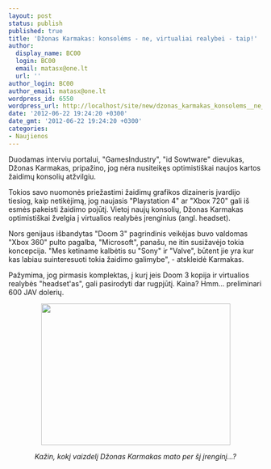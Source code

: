 ```yaml
---
layout: post
status: publish
published: true
title: 'Džonas Karmakas: konsolėms - ne, virtualiai realybei - taip!'
author:
  display_name: BC00
  login: BC00
  email: matasx@one.lt
  url: ''
author_login: BC00
author_email: matasx@one.lt
wordpress_id: 6550
wordpress_url: http://localhost/site/new/dzonas_karmakas_konsolems__ne_virtualiai_realybei__taip/
date: '2012-06-22 19:24:20 +0300'
date_gmt: '2012-06-22 19:24:20 +0300'
categories:
- Naujienos
---
```

<p>
	Duodamas interviu portalui, &quot;GamesIndustry&quot;, &quot;id Sowtware&quot; dievukas, Džonas Karmakas, pripažino, jog nėra nusiteikęs optimisti&scaron;kai naujos kartos žaidimų konsolių atžvilgiu.</p>
<p>
	Tokios savo nuomonės priežastimi žaidimų grafikos dizaineris įvardijo tiesiog, kaip netikėjimą, jog naujasis &quot;Playstation 4&quot; ar &quot;Xbox 720&quot; gali i&scaron; esmės pakeisti žaidimo pojūtį. Vietoj naujų konsolių, Džonas Karmakas optimisti&scaron;kai žvelgia į virtualios realybės įrenginius (angl. headset).</p>
<p>
	Nors genijaus i&scaron;bandytas &quot;Doom 3&quot; pagrindinis veikėjas buvo valdomas &quot;Xbox 360&quot; pulto pagalba, &quot;Microsoft&quot;, pana&scaron;u, ne itin susižavėjo tokia koncepcija. &quot;Mes ketiname kalbėtis su &quot;Sony&quot; ir &quot;Valve&quot;, būtent jie yra kur kas labiau suinteresuoti tokia žaidimo galimybe&quot;, - atskleidė Karmakas.</p>
<p>
	Pažymima, jog pirmasis komplektas, į kurį įeis Doom 3 kopija ir virtualios realybės &quot;headset&#39;as&quot;, gali pasirodyti dar rugpjūtį. Kaina? Hmm... preliminari 600 JAV dolerių.</p>
<p style="text-align: center;">
	<img alt="" src="http://technews.lt/userfiles/imageview_php.jpg" style="width: 375px; height: 280px;" /></p>
<p style="text-align: center;">
	<em>Kažin, kokį vaizdelį Džonas Karmakas mato per &scaron;į įrenginį...?<br />
	</em></p>
